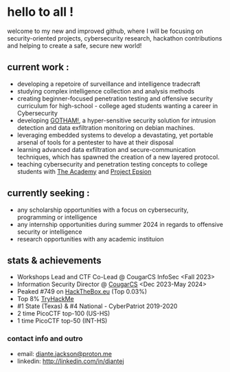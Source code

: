 # hello to all !
welcome to my new and improved github, where I will be focusing on security-oriented projects, cybersecurity research, hackathon contributions and helping to create a safe, secure new world!
## current work :
- developing a repetoire of surveillance and intelligence tradecraft
- studying complex intelligence collection and analysis methods
- creating beginner-focused penetration testing and offensive security curriculum for high-school - college aged students wanting a career in Cybersecurity
- developing [GOTHAM!](https://github.com/diante0x7/GOTHAM), a hyper-sensitive security solution for intrusion detection and data exfiltration monitoring on debian machines.
- leveraging embedded systems to develop a devastating, yet portable arsenal of tools for a pentester to have at their disposal
- learning advanced data exfiltration and secure-communication techniques, which has spawned the creation of a new layered protocol.
- teaching cybersecurity and penetration testing concepts to college students with [The Academy](https://github.com/diante0x7/TheAcademy) and [Project Epsion](https://github.com/diante0x7/Project-Epsion)
## currently seeking :
- any scholarship opportunities with a focus on cybersecurity, programming or intelligence
- any internship opportunities during summer 2024 in regards to offensive security or intelligence
- research opportunities with any academic instituion
## stats & achievements
- Workshops Lead and CTF Co-Lead @ CougarCS InfoSec <Fall 2023>
- Information Security Director @ [CougarCS](https://cougarcs.com) <Dec 2023-May 2024>
- Peaked #749 on [HackTheBox.eu](https://app.hackthebox.com/profile/16086) (Top 0.03%)
- Top 8% [TryHackMe](https://tryhackme.com/p/Shaolin)
- #1 State (Texas) & #4 National - CyberPatriot 2019-2020
- 2 time PicoCTF top-100 (US-HS)
- 1 time PicoCTF top-50 (INT-HS)
### contact info and outro
- email: diante.jackson@proton.me
- linkedin: http://linkedin.com/in/diantej

<!--
**diante0x7/diante0x7** is a ✨ _special_ ✨ repository because its `README.md` (this file) appears on your GitHub profile.

Here are some ideas to get you started:

- 🔭 I’m currently working on ...
- 🌱 I’m currently learning ...
- 👯 I’m looking to collaborate on ...
- 🤔 I’m looking for help with ...
- 💬 Ask me about ...
- 📫 How to reach me: ...
- 😄 Pronouns: ...
- ⚡ Fun fact: ...
-->
